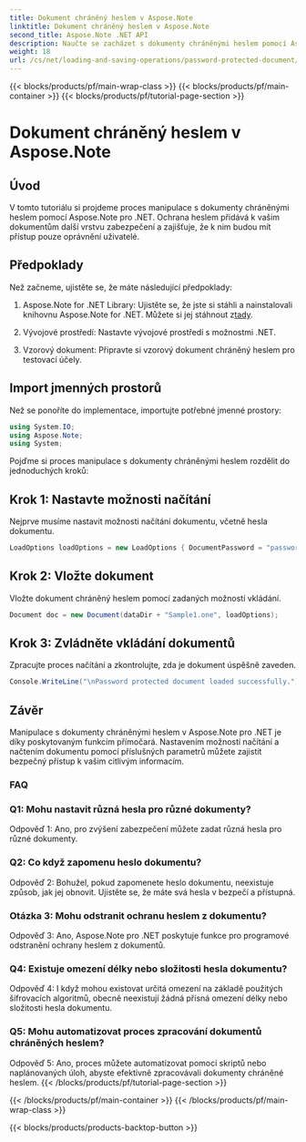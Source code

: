 ```yaml
---
title: Dokument chráněný heslem v Aspose.Note
linktitle: Dokument chráněný heslem v Aspose.Note
second_title: Aspose.Note .NET API
description: Naučte se zacházet s dokumenty chráněnými heslem pomocí Aspose.Note pro .NET. Zabezpečte své citlivé informace snadno.
weight: 18
url: /cs/net/loading-and-saving-operations/password-protected-document/
---
```


{{< blocks/products/pf/main-wrap-class >}}
{{< blocks/products/pf/main-container >}}
{{< blocks/products/pf/tutorial-page-section >}}

# Dokument chráněný heslem v Aspose.Note

## Úvod

V tomto tutoriálu si projdeme proces manipulace s dokumenty chráněnými heslem pomocí Aspose.Note pro .NET. Ochrana heslem přidává k vašim dokumentům další vrstvu zabezpečení a zajišťuje, že k nim budou mít přístup pouze oprávnění uživatelé.

## Předpoklady

Než začneme, ujistěte se, že máte následující předpoklady:

1. Aspose.Note for .NET Library: Ujistěte se, že jste si stáhli a nainstalovali knihovnu Aspose.Note for .NET. Můžete si jej stáhnout z[tady](https://releases.aspose.com/note/net/).

2. Vývojové prostředí: Nastavte vývojové prostředí s možnostmi .NET.

3. Vzorový dokument: Připravte si vzorový dokument chráněný heslem pro testovací účely.

## Import jmenných prostorů

Než se ponoříte do implementace, importujte potřebné jmenné prostory:

```csharp
using System.IO;
using Aspose.Note;
using System;
```

Pojďme si proces manipulace s dokumenty chráněnými heslem rozdělit do jednoduchých kroků:

## Krok 1: Nastavte možnosti načítání

Nejprve musíme nastavit možnosti načítání dokumentu, včetně hesla dokumentu.

```csharp
LoadOptions loadOptions = new LoadOptions { DocumentPassword = "password" };
```

## Krok 2: Vložte dokument

Vložte dokument chráněný heslem pomocí zadaných možností vkládání.

```csharp
Document doc = new Document(dataDir + "Sample1.one", loadOptions);
```

## Krok 3: Zvládněte vkládání dokumentů

Zpracujte proces načítání a zkontrolujte, zda je dokument úspěšně zaveden.

```csharp
Console.WriteLine("\nPassword protected document loaded successfully.");
```

## Závěr

Manipulace s dokumenty chráněnými heslem v Aspose.Note pro .NET je díky poskytovaným funkcím přímočará. Nastavením možností načítání a načtením dokumentu pomocí příslušných parametrů můžete zajistit bezpečný přístup k vašim citlivým informacím.

### FAQ

### Q1: Mohu nastavit různá hesla pro různé dokumenty?

Odpověď 1: Ano, pro zvýšení zabezpečení můžete zadat různá hesla pro různé dokumenty.

### Q2: Co když zapomenu heslo dokumentu?

Odpověď 2: Bohužel, pokud zapomenete heslo dokumentu, neexistuje způsob, jak jej obnovit. Ujistěte se, že máte svá hesla v bezpečí a přístupná.

### Otázka 3: Mohu odstranit ochranu heslem z dokumentu?

Odpověď 3: Ano, Aspose.Note pro .NET poskytuje funkce pro programové odstranění ochrany heslem z dokumentů.

### Q4: Existuje omezení délky nebo složitosti hesla dokumentu?

Odpověď 4: I když mohou existovat určitá omezení na základě použitých šifrovacích algoritmů, obecně neexistují žádná přísná omezení délky nebo složitosti hesla dokumentu.

### Q5: Mohu automatizovat proces zpracování dokumentů chráněných heslem?

Odpověď 5: Ano, proces můžete automatizovat pomocí skriptů nebo naplánovaných úloh, abyste efektivně zpracovávali dokumenty chráněné heslem.
{{< /blocks/products/pf/tutorial-page-section >}}

{{< /blocks/products/pf/main-container >}}
{{< /blocks/products/pf/main-wrap-class >}}

{{< blocks/products/products-backtop-button >}}
